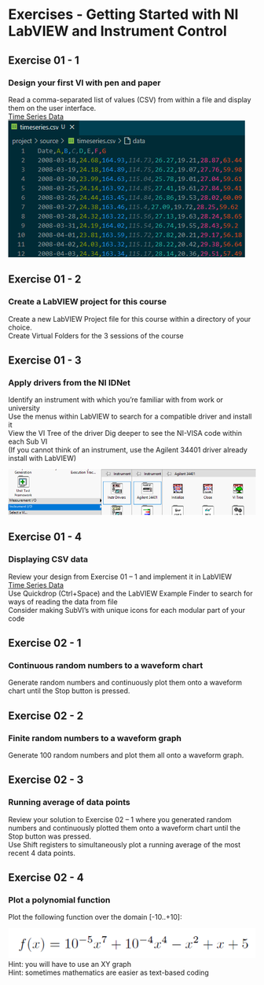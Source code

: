 # Exercises - Getting Started with NI LabVIEW and Instrument Control

## Exercise 01 - 1

### Design your first VI with pen and paper  

Read a comma-separated list of values (CSV) from within a file and display them on the user interface.  
[Time Series Data](/project/source/timeseries.csv)  
![time series csv](/resources/timeseries.png)  

## Exercise 01 - 2

### Create a LabVIEW project for this course

Create a new LabVIEW Project file for this course within a directory of your choice.  
Create Virtual Folders for the 3 sessions of the course

## Exercise 01 - 3

### Apply drivers from the NI IDNet

Identify an instrument with which you’re familiar with from work or university  
Use the menus within LabVIEW to search for a compatible driver and install it  
View the VI Tree of the driver
Dig deeper to see the NI-VISA code within each Sub VI  
(If you cannot think of an instrument, use the Agilent 34401 driver already install with LabVIEW)  

![34401 palette](/resources/34401.png)  

## Exercise 01 - 4

### Displaying CSV data

Review your design from Exercise 01 – 1 and implement it in LabVIEW  
[Time Series Data](/project/source/timeseries.csv)  
Use Quickdrop (Ctrl+Space) and the LabVIEW Example Finder to search for ways of reading the data from file  
Consider making SubVI’s with unique icons for each modular part of your code  

## Exercise 02 - 1

### Continuous random numbers to a waveform chart

Generate random numbers and continuously plot them onto a waveform chart until the Stop button is pressed.  

## Exercise 02 - 2

### Finite random numbers to a waveform graph

Generate 100 random numbers and plot them all onto a waveform graph.  

## Exercise 02 - 3

### Running average of data points

Review your solution to Exercise 02 – 1 where you generated random numbers and continuously plotted them onto a waveform chart until the Stop button was pressed.  
Use Shift registers to simultaneously plot a running average of the most recent 4 data points.  

## Exercise 02 - 4

### Plot a polynomial function

Plot the following function over the domain [-10..+10]:  

![polynomial](/resources/polynomial.png)  
Hint: you will have to use an XY graph  
Hint: sometimes mathematics are easier as text-based coding
